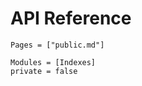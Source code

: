 # API Reference

```@index
Pages = ["public.md"]
```

```@autodocs
Modules = [Indexes]
private = false
```
